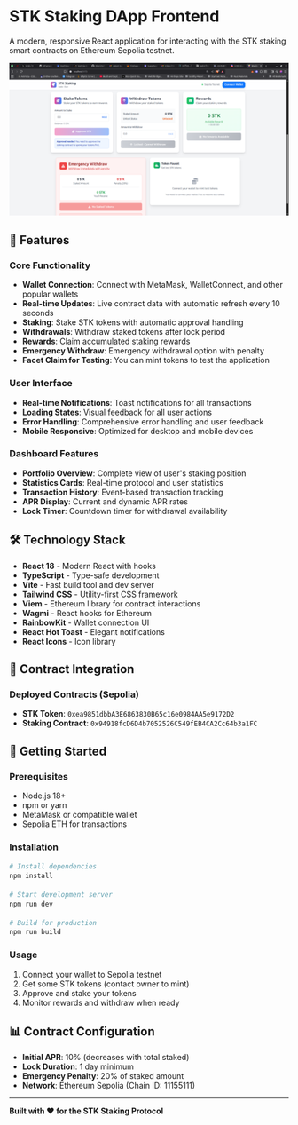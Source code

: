 # STK Staking DApp Frontend

A modern, responsive React application for interacting with the STK staking smart contracts on Ethereum Sepolia testnet.


![alt text](image.png)

## 🚀 Features

### Core Functionality
- **Wallet Connection**: Connect with MetaMask, WalletConnect, and other popular wallets
- **Real-time Updates**: Live contract data with automatic refresh every 10 seconds
- **Staking**: Stake STK tokens with automatic approval handling
- **Withdrawals**: Withdraw staked tokens after lock period
- **Rewards**: Claim accumulated staking rewards
- **Emergency Withdraw**: Emergency withdrawal option with penalty
- **Facet Claim for Testing**: You can mint tokens to test the application

### User Interface
- **Real-time Notifications**: Toast notifications for all transactions
- **Loading States**: Visual feedback for all user actions
- **Error Handling**: Comprehensive error handling and user feedback
- **Mobile Responsive**: Optimized for desktop and mobile devices

### Dashboard Features
- **Portfolio Overview**: Complete view of user's staking position
- **Statistics Cards**: Real-time protocol and user statistics
- **Transaction History**: Event-based transaction tracking
- **APR Display**: Current and dynamic APR rates
- **Lock Timer**: Countdown timer for withdrawal availability

## 🛠️ Technology Stack

- **React 18** - Modern React with hooks
- **TypeScript** - Type-safe development
- **Vite** - Fast build tool and dev server
- **Tailwind CSS** - Utility-first CSS framework
- **Viem** - Ethereum library for contract interactions
- **Wagmi** - React hooks for Ethereum
- **RainbowKit** - Wallet connection UI
- **React Hot Toast** - Elegant notifications
- **React Icons** - Icon library

## 📱 Contract Integration

### Deployed Contracts (Sepolia)
- **STK Token**: `0xea9851dbbA3E6863830B65c16e0984AA5e9172D2`
- **Staking Contract**: `0x94918fcD6D4b7052526C549fEB4CA2Cc64b3a1FC`

## 🚀 Getting Started

### Prerequisites
- Node.js 18+ 
- npm or yarn
- MetaMask or compatible wallet
- Sepolia ETH for transactions

### Installation
```bash
# Install dependencies
npm install

# Start development server
npm run dev

# Build for production
npm run build
```

### Usage
1. Connect your wallet to Sepolia testnet
2. Get some STK tokens (contact owner to mint)
3. Approve and stake your tokens
4. Monitor rewards and withdraw when ready

## 📊 Contract Configuration

- **Initial APR**: 10% (decreases with total staked)
- **Lock Duration**: 1 day minimum
- **Emergency Penalty**: 20% of staked amount
- **Network**: Ethereum Sepolia (Chain ID: 11155111)

---

**Built with ❤️ for the STK Staking Protocol**
